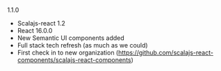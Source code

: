1.1.0
- Scalajs-react 1.2
- React 16.0.0
- New Semantic UI components added
- Full stack tech refresh (as much as we could)
- First check in to new organization (https://github.com/scalajs-react-components/scalajs-react-components)